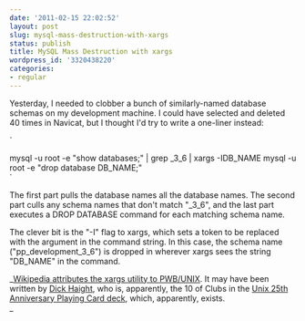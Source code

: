 ```yaml
---
date: '2011-02-15 22:02:52'
layout: post
slug: mysql-mass-destruction-with-xargs
status: publish
title: MySQL Mass Destruction with xargs
wordpress_id: '3320438220'
categories:
- regular
---
```


Yesterday, I needed to clobber a bunch of similarly-named database schemas on my development machine. I could have selected and deleted 40 times in Navicat, but I thought I'd try to write a one-liner instead:





`  

mysql -u root -e "show databases;" | grep _3_6 | xargs -IDB_NAME mysql -u root -e "drop database DB_NAME;"  
`





The first part pulls the database names all the database names. The second part culls any schema names that don't match "_3_6", and the last part executes a DROP DATABASE command for each matching schema name.





The clever bit is the "-I" flag to xargs, which sets a token to be replaced with the argument in the command string. In this case, the schema name ("pp_development_3_6") is dropped in wherever xargs sees the string "DB_NAME" in the command.





_[Wikipedia attributes the xargs utility to PWB/UNIX](http://en.wikipedia.org/wiki/PWB/UNIX). It may have been written by [Dick Haight](http://www.ugu.com/sui/ugu/showclassic?I=info.Dick_Haight), who is, apparently, the 10 of Clubs in the [Unix 25th Anniversary Playing Card deck](http://www.ugu.com/sui/ugu/showclassic?I=info.usenix-cards), which, apparently, exists.  
_

